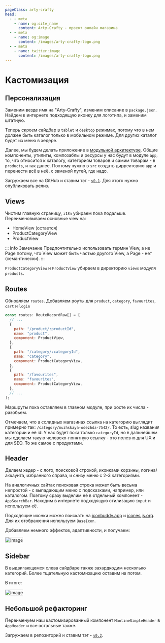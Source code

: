 ```yaml
---
pageClass: arty-crafty
head:
  - - meta
    - name: og:site_name
      content: Arty-Crafty - проект онлайн магазина
  - - meta
    - name: og:image
      content: /images/arty-crafty-logo.png
  - - meta
    - name: twitter:image
      content: /images/arty-crafty-logo.png
---
```


# Кастомизация

## Персонализация

Заменим везде имя на "Arty-Crafty", изменим описание в `package.json`. Найдем в интернете подходящую иконку для логотипа, и заменим штатную.

Теперь скроем сайдбар в `tablet` и `desktop` режимах, потому что в нем должен быть каталог только в мобильном режиме. Для других каталог будет из меню в хедере.

Далее, мы будем делать приложение в [модульной архитектуре](/ru/frontend/architecture.html). Общие компоненты, утилиты, композаблы и ресурсы у нас будут в модуле `app`, то, что относится к каталогу, категориям товаров и самим товарам - в `products`, и так далее. Поэтому нужно в `src` создать дирректорию `app` и перенести всё в неё, с заменой  путей, где надо.

Загружаем все на GitHub и ставим тэг - [`v0.1`](https://github.com/vuesence/arty-crafty/tree/7a829598144028099082e413b00840ef45c644fe). Для этого нужно опубликовать релиз.

## Views

Чистим главную страницу, `i18n` убираем пока подальше. Переименовываем основные view на:

- HomeView (остается)
- ProductCategoryView
- ProductView

::: info Замечание
Предпочтительно использовать термин View, а не Page потому, что View может быть частью другого View, а Page - нет (семантически).
:::

`ProductCategoryView` и `ProductView` убираем в директорию `views` модуля `products`.

## Routes

Обновляем `routes`. Добавляем роуты для `product`, `category`, `favourites`, `cart` и `login`

```js
const routes: RouteRecordRaw[] = [
  // ...
  {
    path: "/product/:productId",
    name: "product",
    component: ProductView,
  },
  {
    path: "/category/:categoryId",
    name: "category",
    component: ProductCategoryView,
  },
  {
    path: "/favourites",
    name: "favourites",
    component: ProductCategoryView,
  },
  // ...
];
```

Маршруты пока оставляем в главном модуле, при росте их числа - разобьем.

Отмечаем, что в солидных магазинах ссылка на категорию выглядит примерно так: `/category/muzhskaya-odezhda-7542/`. То есть, slug названия категории и её id. У нас будет пока только `categoryId`, но в дальнейшем мы сделаем такую человеко-понятную ссылку - это полезно для UX и для SEO. То же самое с продуктами.

## Header

Делаем хедер - с лого, поисковой строкой, иконками корзины, логина/аккаунта, избранного справа, и снизу меню с 2-3 категориями.

На аналогичных сайтах поисковая строка может быть весьма непростой - с выпадающим меню с подсказками, например, или каталогом. Поэтому сразу выделим её в отдельный компонент - `AppSearchBar`. Находим в интернете подходящую стилизацию `input` и используем её.

Подходящие иконки можно поискать на [iconbuddy.app](https://iconbuddy.app/) и [icones.js.org](https://icones.js.org/). Для их отображения используем `BaseIcon`.

Добавляем немного эффектов, адаптивности, и получаем:

![image](/ru/arty-crafty/assets/images/header-1.gif)

## Sidebar

В выдвигающемся слева сайдбаре также захардкодим несколько категорий. Более тщательную кастомизацию оставим на потом.

В итоге:

![image](/ru/arty-crafty/assets/images/website-1.gif)

## Небольшой рефакторинг

Переименуем наш кастомизированный компонент `MantineSimpleHeader` в `AppHeader` и все остальные также.

Загружаем в репозиторий и ставим тэг - [`v0.2`](https://github.com/vuesence/arty-crafty/tree/3fedcb52cb3e9c24387f81a40396694d4c9eba75).

<style scoped>
img {
    border: 1px solid #ddd;
}
</style>
